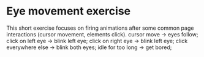 # Eye movement exercise
This short exercise focuses on firing animations after some common page interactions (cursor movement, elements click).
cursor move -> eyes follow;
click on left eye -> blink left eye;
click on right eye -> blink left eye;
click everywhere else -> blink both eyes;
idle for too long -> get bored;
